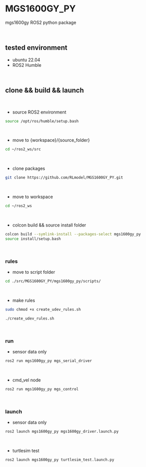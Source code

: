 # MGS1600GY_PY
mgs1600gy ROS2 python package


<br/>

## tested environment

- ubuntu 22.04
- ROS2 Humble

<br/>


## clone && build && launch

<br/>

- source ROS2 environment

```bash
source /opt/ros/humble/setup.bash
```

<br/>

- move to {workspace}/{source_folder}

```bash
cd ~/ros2_ws/src
```

<br/>

- clone packages

```bash
git clone https://github.com/RLmodel/MGS1600GY_PY.git
```

<br/>

- move to workspace

```bash
cd ~/ros2_ws
```

<br/>

- colcon build && source install folder

```bash
colcon build --symlink-install --packages-select mgs1600gy_py
source install/setup.bash
```

<br/>

### rules

- move to script folder

```bash
cd ./src/MGS1600GY_PY/mgs1600gy_py/scripts/
```

<br/>

- make rules

```bash
sudo chmod +x create_udev_rules.sh
```

```bash
./create_udev_rules.sh
```

<br/>

### run

- sensor data only

```bash
ros2 run mgs1600gy_py mgs_serial_driver
```

<br/>

- cmd_vel node

```bash
ros2 run mgs1600gy_py mgs_control
```

<br/>

### launch

- sensor data only

```bash
ros2 launch mgs1600gy_py mgs1600gy_driver.launch.py
```

<br/>

- turtlesim test
```bash
ros2 launch mgs1600gy_py turtlesim_test.launch.py
```

<br/>
